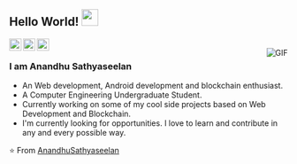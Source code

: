 
## Hello World! <img src="https://raw.githubusercontent.com/iampavangandhi/iampavangandhi/master/gifs/Hi.gif" width="30px"></h2>

<a href="https://twitter.com/AnandhuSathya1">
  <img align="left" alt="Anandhu's Twitter" width="22px" src="https://cdn.jsdelivr.net/npm/simple-icons@v3/icons/twitter.svg" />
</a>
<a href="https://www.linkedin.com/in/anandhu-sathyaseelan-971288226/">
  <img align="left" alt="Anandhu's Linkdein" width="22px" src="https://cdn.jsdelivr.net/npm/simple-icons@v3/icons/linkedin.svg" />
</a>
<a href="https://github.com/EncodedLogic">
  <img align="left" alt="Anandhu's Github" width="22px" src="https://cdn.jsdelivr.net/npm/simple-icons@v3/icons/github.svg" />
</a>
<br/>
<img align="right" alt="GIF" src="https://media.giphy.com/media/13HgwGsXF0aiGY/giphy.gif" />

### I am Anandhu Sathyaseelan
- An Web development, Android development and blockchain enthusiast.
- A Computer Engineering Undergraduate Student. 
- Currently working on some of my cool side projects based on Web Development and Blockchain.
- I'm currently looking for opportunities. I love to learn and contribute in any and every possible way.

⭐️ From [AnandhuSathyaseelan](https://github.com/EncodedLogic)

